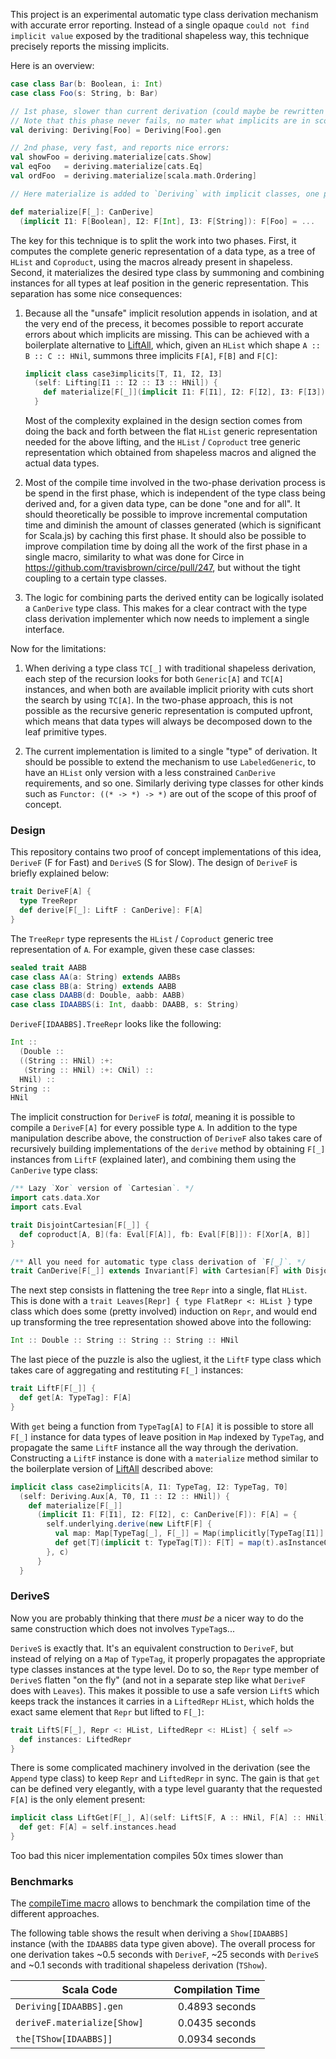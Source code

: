 This project is an experimental automatic type class derivation mechanism with accurate error reporting. Instead of a single opaque `could not find implicit value` exposed by the traditional shapeless way, this technique precisely reports the missing implicits.

Here is an overview:

```scala
case class Bar(b: Boolean, i: Int)
case class Foo(s: String, b: Bar)

// 1st phase, slower than current derivation (could maybe be rewritten as a single macro)
// Note that this phase never fails, no mater what implicits are in scope.
val deriving: Deriving[Foo] = Deriving[Foo].gen

// 2nd phase, very fast, and reports nice errors:
val showFoo = deriving.materialize[cats.Show]
val eqFoo   = deriving.materialize[cats.Eq]
val ordFoo  = deriving.materialize[scala.math.Ordering]

// Here materialize is added to `Deriving` with implicit classes, one per `HList` arity:

def materialize[F[_]: CanDerive]
  (implicit I1: F[Boolean], I2: F[Int], I3: F[String]): F[Foo] = ...
```

The key for this technique is to split the work into two phases. First, it computes the complete generic representation of a data type, as a tree of `HList` and `Coproduct`, using the macros already present in shapeless. Second, it materializes the desired type class by summoning and combining instances for all types at leaf position in the generic representation. This separation has some nice consequences:

1. Because all the "unsafe" implicit resolution appends in isolation, and at the very end of the precess, it becomes possible to report accurate errors about which implicits are missing. This can be achieved with a boilerplate alternative to [LiftAll](https://github.com/milessabin/shapeless/blob/92f2d5e3fede4ab189db686620fa175fe4856e1a/core/src/main/scala/shapeless/ops/hlists.scala#L2809-L2838), which, given an `HList` which shape `A :: B :: C :: HNil`, summons three implicits `F[A]`, `F[B]` and `F[C]`:

    ```scala
    implicit class case3implicits[T, I1, I2, I3]
      (self: Lifting[I1 :: I2 :: I3 :: HNil]) {
        def materialize[F[_]](implicit I1: F[I1], I2: F[I2], I3: F[I3]) = ???
      }
    ```

    Most of the complexity explained in the design section comes from doing the back and forth between the flat `HList` generic representation needed for the above lifting, and the `HList` / `Coproduct` tree generic representation which obtained from shapeless macros and aligned the actual data types.

2. Most of the compile time involved in the two-phase derivation process is be spend in the first phase, which is independent of the type class being derived and, for a given data type, can be done "one and for all". It should theoretically be possible to improve incremental computation time and diminish the amount of classes generated (which is significant for Scala.js) by caching this first phase. It should also be possible to improve compilation time by doing all the work of the first phase in a single macro, similarity to what was done for Circe in https://github.com/travisbrown/circe/pull/247, but without the tight coupling to a certain type classes.

3. The logic for combining parts the derived entity can be logically isolated a `CanDerive` type class. This makes for a clear contract with the type class derivation implementer which now needs to implement a single interface.

Now for the limitations:

1. When deriving a type class `TC[_]` with traditional shapeless derivation, each step of the recursion looks for both `Generic[A]` and `TC[A]` instances, and when both are available implicit priority with cuts short the search by using `TC[A]`. In the two-phase approach, this is not possible as the recursive generic representation is computed upfront, which means that data types will always be decomposed down to the leaf primitive types.

2. The current implementation is limited to a single "type" of derivation. It should be possible to extend the mechanism to use `LabeledGeneric`, to have an `HList` only version with a less constrained `CanDerive` requirements, and so one. Similarly deriving type classes for other kinds such as `Functor: ((* -> *) -> *)` are out of the scope of this proof of concept.

### Design

This repository contains two proof of concept implementations of this idea, `DeriveF` (F for Fast) and `DeriveS` (S for Slow). The design of `DeriveF` is briefly explained below:

```scala
trait DeriveF[A] {
  type TreeRepr
  def derive[F[_]: LiftF : CanDerive]: F[A]
}
```

The `TreeRepr` type represents the `HList` / `Coproduct` generic tree representation of `A`. For example, given these case classes:

```scala
sealed trait AABB
case class AA(a: String) extends AABBs
case class BB(a: String) extends AABB
case class DAABB(d: Double, aabb: AABB)
case class IDAABBS(i: Int, daabb: DAABB, s: String)
```

`DeriveF[IDAABBS].TreeRepr` looks like the following:

```scala
Int ::
  (Double ::
  ((String :: HNil) :+:
   (String :: HNil) :+: CNil) ::
  HNil) ::
String ::
HNil
```

The implicit construction for `DeriveF` is *total*, meaning it is possible to compile a `DeriveF[A]` for every possible type `A`. In addition to the type manipulation describe above, the construction of `DeriveF` also takes care of recursively building implementations of the `derive` method by obtaining `F[_]` instances from `LiftF` (explained later), and combining them using the `CanDerive` type class:

```scala
/** Lazy `Xor` version of `Cartesian`. */
import cats.data.Xor
import cats.Eval

trait DisjointCartesian[F[_]] {
  def coproduct[A, B](fa: Eval[F[A]], fb: Eval[F[B]]): F[Xor[A, B]]
}

/** All you need for automatic type class derivation of `F[_]`. */
trait CanDerive[F[_]] extends Invariant[F] with Cartesian[F] with DisjointCartesian[F]
```

The next step consists in flattening the tree `Repr` into a single, flat `HList`. This is done with a `trait Leaves[Repr] { type FlatRepr <: HList }` type class which does some (pretty involved) induction on `Repr`, and would end up transforming the tree representation showed above into the following:

```scala
Int :: Double :: String :: String :: String :: HNil
```

The last piece of the puzzle is also the ugliest, it the `LiftF` type class which takes care of aggregating and restituting `F[_]` instances:

```scala
trait LiftF[F[_]] {
  def get[A: TypeTag]: F[A]
}
```

With `get` being a function from `TypeTag[A]` to `F[A]` it is possible to store all `F[_]` instance for data types of leave position in `Map` indexed by `TypeTag`, and propagate the same `LiftF` instance all the way through the derivation. Constructing a `LiftF` instance is done with a `materialize` method similar to the boilerplate version of [LiftAll](https://github.com/milessabin/shapeless/blob/92f2d5e3fede4ab189db686620fa175fe4856e1a/core/src/main/scala/shapeless/ops/hlists.scala#L2809-L2838) described above:

```scala
implicit class case2implicits[A, I1: TypeTag, I2: TypeTag, T0]
  (self: Deriving.Aux[A, T0, I1 :: I2 :: HNil]) {
    def materialize[F[_]]
      (implicit I1: F[I1], I2: F[I2], c: CanDerive[F]): F[A] = {
        self.underlying.derive(new LiftF[F] {
          val map: Map[TypeTag[_], F[_]] = Map(implicitly[TypeTag[I1]] -> I1, implicitly[TypeTag[I2]] -> I2)
          def get[T](implicit t: TypeTag[T]): F[T] = map(t).asInstanceOf[F[T]]
        }, c)
      }
  }
```

### DeriveS

Now you are probably thinking that there *must be* a nicer way to do the same construction which does not involves `TypeTag`s...

`DeriveS` is exactly that. It's an equivalent construction to `DeriveF`, but instead of relying on a `Map` of `TypeTag`, it properly propagates the appropriate type classes instances at the type level. Do to so, the `Repr` type member of `DeriveS` flatten "on the fly" (and not in a separate step like what `DeriveF` does with `Leaves`). This makes it possible to use a safe version `LiftS` which keeps track the instances it carries in a `LiftedRepr` `HList`, which holds the exact same element that `Repr` but lifted to `F[_]`:

```scala
trait LiftS[F[_], Repr <: HList, LiftedRepr <: HList] { self =>
  def instances: LiftedRepr
}
```

There is some complicated machinery involved in the derivation (see the `Append` type class) to keep `Repr` and `LiftedRepr` in sync. The gain is that `get` can be defined very elegantly, with a type level guaranty that the requested `F[A]` is the only element present:

```scala
implicit class LiftGet[F[_], A](self: LiftS[F, A :: HNil, F[A] :: HNil]) {
  def get: F[A] = self.instances.head
}
```

Too bad this nicer implementation compiles 50x times slower than

### Benchmarks

The [compileTime macro](https://github.com/milessabin/shapeless/pull/595) allows to benchmark the compilation time of the different approaches.

The following table shows the result when deriving a `Show[IDAABBS]` instance (with the `IDAABBS` data type given above). The overall process for one derivation takes ~0.5 seconds with `DeriveF`, ~25 seconds with `DeriveS` and ~0.1 seconds with traditional shapeless derivation (`TShow`).

|          Scala Code           |        Compilation Time       |
|-------------------------------|:-----------------------------:|
|`Deriving[IDAABBS].gen        `|         0.4893 seconds        |
|`deriveF.materialize[Show]    `|         0.0435 seconds        |
|`the[TShow[IDAABBS]]          `|         0.0934 seconds        |
